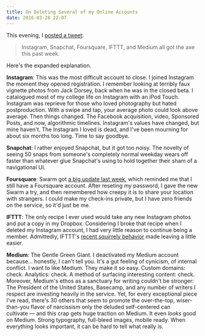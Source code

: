 ```yaml
---
title: On Deleting Several of my Online Accounts
date: 2016-03-28 22:07
---
```

This evening, I [posted a tweet](https://twitter.com/Dreger/status/714619719299567616): 

> Instagram, Snapchat, Foursquare, IFTTT, and Medium all got the axe this past week.

Here's the expanded explanation. 

**Instagram**: This was the most difficult account to close. I joined Instagram the moment they opened registration. I remember looking at terribly faux vignette photos from Jack Dorsey, back when he was in the closed beta. I catalogued most of my college life on Instagram with an iPod Touch. Instagram was reprieve for those who loved photography but hated postproduction. With a swipe and tap, your average photo could look above average. Then things changed. The Facebook acquisition, video, Sponsored Posts, and now, algorithmic timelines. Instagram's values have changed, but mine haven't. The Instagram I loved is dead, and I've been mourning for about six months too long. Time to say goodbye. 

**Snapchat**: I rather enjoyed Snapchat, but it got too noisy. The novelty of seeing 50 snaps from someone's completely normal weekday wears off faster than whatever glue Snapchat's using to hold together their sham of a navigational UI.  

**Foursquare**: Swarm got [a big update last week](https://medium.com/foursquare-direct/swarm-4-0-ui-elements-as-brand-and-brand-as-ui-element-b8ae437a9fb3#.pvptq0gdi), which reminded me that I still have a Foursquare account. After reseting my password, I gave the new Swarm a try, and then remembered how creepy it is to share your location with strangers. I could make my check-ins private, but I have zero friends on the service, so it'd just be me. 

**IFTTT**: The only recipe I ever used would take any new Instagram photos and put a copy in my Dropbox. Considering I broke that recipe when I deleted my Instagram account, I had very little reason to continue being a member. Admittedly, IFTTT's [recent squirrely behavior](https://blog.pinboard.in/2016/03/my_heroic_and_lazy_stand_against_ifttt/) made leaving a little easier. 

**Medium**: The Gentle Green Giant. I deactivated my Medium account because... honestly, I can't tell you. It's a gut feeling of cynicism, of internal conflict. I want to like Medium. They make it so easy. Custom domains: check. Analytics: check. A method of surfacing interesting content: check. Moreover, Medium's ethos as a sanctuary for writing couldn't be stronger: The President of the United States, Basecamp, and any number of writers I respect are investing heavily in the service. Yet, for every exceptional piece I've read, there's 30 others that seem to promote the over-the-top, wiser-than-you flavor of narcissism only the deluded self-centered can cultivate — and this crap gets huge traction on Medium. It even _looks_ good on Medium. Strong typography, full-bleed images, mobile ready. When everything looks important, it can be hard to tell what really is.

